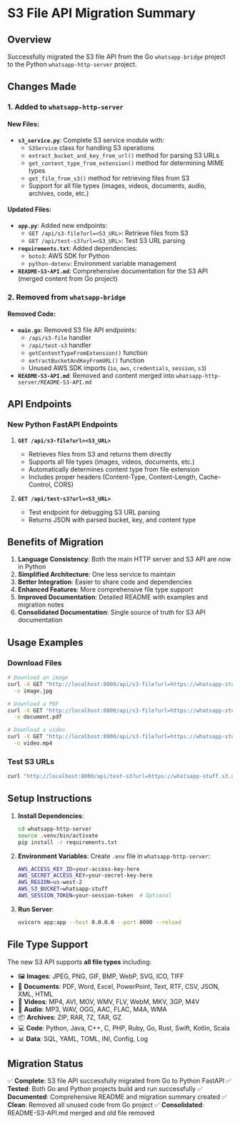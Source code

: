 # S3 File API Migration Summary

## Overview
Successfully migrated the S3 file API from the Go `whatsapp-bridge` project to the Python `whatsapp-http-server` project.

## Changes Made

### 1. Added to `whatsapp-http-server`

#### New Files:
- **`s3_service.py`**: Complete S3 service module with:
  - `S3Service` class for handling S3 operations
  - `extract_bucket_and_key_from_url()` method for parsing S3 URLs
  - `get_content_type_from_extension()` method for determining MIME types
  - `get_file_from_s3()` method for retrieving files from S3
  - Support for all file types (images, videos, documents, audio, archives, code, etc.)

#### Updated Files:
- **`app.py`**: Added new endpoints:
  - `GET /api/s3-file?url=<S3_URL>`: Retrieve files from S3
  - `GET /api/test-s3?url=<S3_URL>`: Test S3 URL parsing
- **`requirements.txt`**: Added dependencies:
  - `boto3`: AWS SDK for Python
  - `python-dotenv`: Environment variable management
- **`README-S3-API.md`**: Comprehensive documentation for the S3 API (merged content from Go project)

### 2. Removed from `whatsapp-bridge`

#### Removed Code:
- **`main.go`**: Removed S3 file API endpoints:
  - `/api/s3-file` handler
  - `/api/test-s3` handler
  - `getContentTypeFromExtension()` function
  - `extractBucketAndKeyFromURL()` function
  - Unused AWS SDK imports (`io`, `aws`, `credentials`, `session`, `s3`)
- **`README-S3-API.md`**: Removed and content merged into `whatsapp-http-server/README-S3-API.md`

## API Endpoints

### New Python FastAPI Endpoints

1. **`GET /api/s3-file?url=<S3_URL>`**
   - Retrieves files from S3 and returns them directly
   - Supports all file types (images, videos, documents, etc.)
   - Automatically determines content type from file extension
   - Includes proper headers (Content-Type, Content-Length, Cache-Control, CORS)

2. **`GET /api/test-s3?url=<S3_URL>`**
   - Test endpoint for debugging S3 URL parsing
   - Returns JSON with parsed bucket, key, and content type

## Benefits of Migration

1. **Language Consistency**: Both the main HTTP server and S3 API are now in Python
2. **Simplified Architecture**: One less service to maintain
3. **Better Integration**: Easier to share code and dependencies
4. **Enhanced Features**: More comprehensive file type support
5. **Improved Documentation**: Detailed README with examples and migration notes
6. **Consolidated Documentation**: Single source of truth for S3 API documentation

## Usage Examples

### Download Files
```bash
# Download an image
curl -X GET "http://localhost:8000/api/s3-file?url=https://whatsapp-stuff.s3.us-west-2.amazonaws.com/abc/19714594907-s-whatsapp-net/image.jpg" \
  -o image.jpg

# Download a PDF
curl -X GET "http://localhost:8000/api/s3-file?url=https://whatsapp-stuff.s3.us-west-2.amazonaws.com/abc/19714594907-s-whatsapp-net/document.pdf" \
  -o document.pdf

# Download a video
curl -X GET "http://localhost:8000/api/s3-file?url=https://whatsapp-stuff.s3.us-west-2.amazonaws.com/abc/19714594907-s-whatsapp-net/video.mp4" \
  -o video.mp4
```

### Test S3 URLs
```bash
curl "http://localhost:8000/api/test-s3?url=https://whatsapp-stuff.s3.us-west-2.amazonaws.com/abc/19714594907-s-whatsapp-net/image.jpg"
```

## Setup Instructions

1. **Install Dependencies**:
   ```bash
   cd whatsapp-http-server
   source .venv/bin/activate
   pip install -r requirements.txt
   ```

2. **Environment Variables**:
   Create `.env` file in `whatsapp-http-server`:
   ```bash
   AWS_ACCESS_KEY_ID=your-access-key-here
   AWS_SECRET_ACCESS_KEY=your-secret-key-here
   AWS_REGION=us-west-2
   AWS_S3_BUCKET=whatsapp-stuff
   AWS_SESSION_TOKEN=your-session-token  # Optional
   ```

3. **Run Server**:
   ```bash
   uvicorn app:app --host 0.0.0.0 --port 8000 --reload
   ```

## File Type Support

The new S3 API supports **all file types** including:
- 🖼️ **Images**: JPEG, PNG, GIF, BMP, WebP, SVG, ICO, TIFF
- 📄 **Documents**: PDF, Word, Excel, PowerPoint, Text, RTF, CSV, JSON, XML, HTML
- 🎥 **Videos**: MP4, AVI, MOV, WMV, FLV, WebM, MKV, 3GP, M4V
- 🎵 **Audio**: MP3, WAV, OGG, AAC, FLAC, M4A, WMA
- 📦 **Archives**: ZIP, RAR, 7Z, TAR, GZ
- 💻 **Code**: Python, Java, C++, C, PHP, Ruby, Go, Rust, Swift, Kotlin, Scala
- 📊 **Data**: SQL, YAML, TOML, INI, Config, Log

## Migration Status

✅ **Complete**: S3 file API successfully migrated from Go to Python FastAPI
✅ **Tested**: Both Go and Python projects build and run successfully
✅ **Documented**: Comprehensive README and migration summary created
✅ **Clean**: Removed all unused code from Go project
✅ **Consolidated**: README-S3-API.md merged and old file removed 